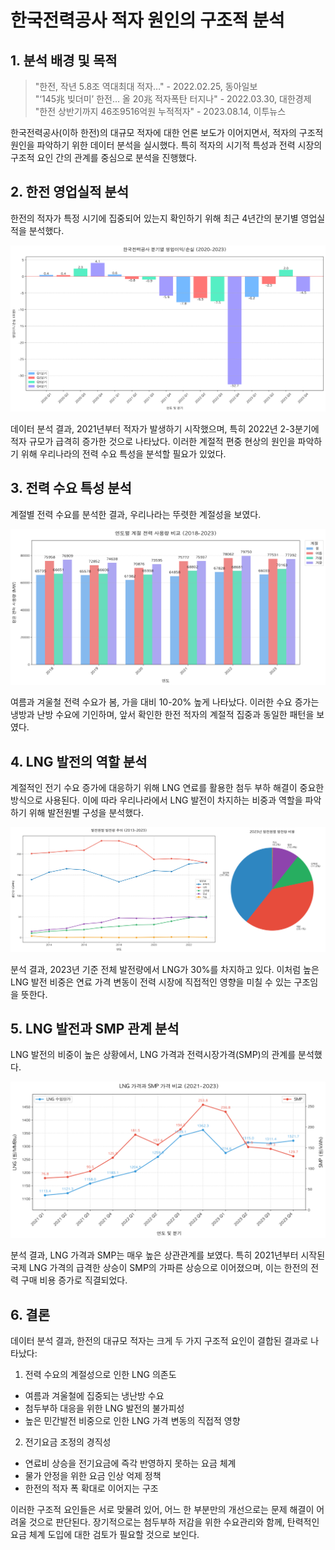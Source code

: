 # 한국전력공사 적자 원인의 구조적 분석

## 1. 분석 배경 및 목적

> "한전, 작년 5.8조 역대최대 적자…" - 2022.02.25, 동아일보  
> "‘145兆 빚더미’ 한전… 올 20兆 적자폭탄 터지나" - 2022.03.30, 대한경제  
> "한전 상반기까지 46조9516억원 누적적자" - 2023.08.14, 이투뉴스

한국전력공사(이하 한전)의 대규모 적자에 대한 언론 보도가 이어지면서, 적자의 구조적 원인을 파악하기 위한 데이터 분석을 실시했다. 특히 적자의 시기적 특성과 전력 시장의 구조적 요인 간의 관계를 중심으로 분석을 진행했다.

## 2. 한전 영업실적 분석

한전의 적자가 특정 시기에 집중되어 있는지 확인하기 위해 최근 4년간의 분기별 영업실적을 분석했다.

![한전 분기별 영업손실](graph/한전_분기별_영업손실.png)

데이터 분석 결과, 2021년부터 적자가 발생하기 시작했으며, 특히 2022년 2-3분기에 적자 규모가 급격히 증가한 것으로 나타났다. 이러한 계절적 편중 현상의 원인을 파악하기 위해 우리나라의 전력 수요 특성을 분석할 필요가 있었다.

## 3. 전력 수요 특성 분석

계절별 전력 수요를 분석한 결과, 우리나라는 뚜렷한 계절성을 보였다.

![계절별 전력사용량](graph/계절별_전력사용량_개선.png)

여름과 겨울철 전력 수요가 봄, 가을 대비 10-20% 높게 나타났다. 이러한 수요 증가는 냉방과 난방 수요에 기인하며, 앞서 확인한 한전 적자의 계절적 집중과 동일한 패턴을 보였다.

## 4. LNG 발전의 역할 분석
계절적인 전기 수요 증가에 대응하기 위해 LNG 연료를 활용한 첨두 부하 해결이 중요한 방식으로 사용된다. 이에 따라 우리나라에서 LNG 발전이 차지하는 비중과 역할을 파악하기 위해 발전원별 구성을 분석했다.

![연도별 발전원별 발전량 추이](graph/발전원별_발전량.png)


분석 결과, 2023년 기준 전체 발전량에서 LNG가 30%를 차지하고 있다. 이처럼 높은 LNG 발전 비중은 연료 가격 변동이 전력 시장에 직접적인 영향을 미칠 수 있는 구조임을 뜻한다.

## 5. LNG 발전과 SMP 관계 분석

LNG 발전의 비중이 높은 상황에서, LNG 가격과 전력시장가격(SMP)의 관계를 분석했다.

![LNG와 SMP 가격 비교](graph/분기별_LNG_SMP_가격_비교.png)

분석 결과, LNG 가격과 SMP는 매우 높은 상관관계를 보였다. 특히 2021년부터 시작된 국제 LNG 가격의 급격한 상승이 SMP의 가파른 상승으로 이어졌으며, 이는 한전의 전력 구매 비용 증가로 직결되었다.

## 6. 결론

데이터 분석 결과, 한전의 대규모 적자는 크게 두 가지 구조적 요인이 결합된 결과로 나타났다:

1. 전력 수요의 계절성으로 인한 LNG 의존도
  - 여름과 겨울철에 집중되는 냉난방 수요
  - 첨두부하 대응을 위한 LNG 발전의 불가피성
  - 높은 민간발전 비중으로 인한 LNG 가격 변동의 직접적 영향

2. 전기요금 조정의 경직성
  - 연료비 상승을 전기요금에 즉각 반영하지 못하는 요금 체계
  - 물가 안정을 위한 요금 인상 억제 정책
  - 한전의 적자 폭 확대로 이어지는 구조

이러한 구조적 요인들은 서로 맞물려 있어, 어느 한 부분만의 개선으로는 문제 해결이 어려울 것으로 판단된다. 장기적으로는 첨두부하 저감을 위한 수요관리와 함께, 탄력적인 요금 체계 도입에 대한 검토가 필요할 것으로 보인다.
